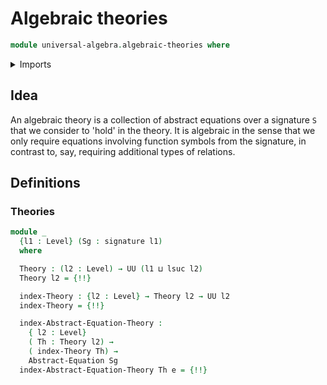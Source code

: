 # Algebraic theories

```agda
module universal-algebra.algebraic-theories where
```

<details><summary>Imports</summary>

```agda
open import foundation.dependent-pair-types
open import foundation.universe-levels

open import universal-algebra.abstract-equations-over-signatures
open import universal-algebra.signatures
```

</details>

## Idea

An algebraic theory is a collection of abstract equations over a signature `S`
that we consider to 'hold' in the theory. It is algebraic in the sense that we
only require equations involving function symbols from the signature, in
contrast to, say, requiring additional types of relations.

## Definitions

### Theories

```agda
module _
  {l1 : Level} (Sg : signature l1)
  where

  Theory : (l2 : Level) → UU (l1 ⊔ lsuc l2)
  Theory l2 = {!!}

  index-Theory : {l2 : Level} → Theory l2 → UU l2
  index-Theory = {!!}

  index-Abstract-Equation-Theory :
    { l2 : Level}
    ( Th : Theory l2) →
    ( index-Theory Th) →
    Abstract-Equation Sg
  index-Abstract-Equation-Theory Th e = {!!}
```
